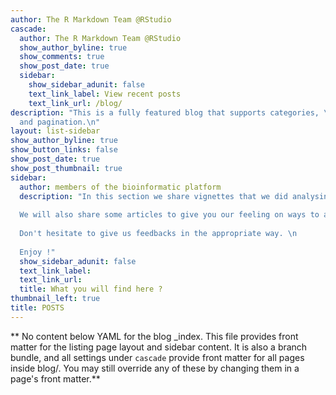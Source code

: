 ```yaml
---
author: The R Markdown Team @RStudio
cascade:
  author: The R Markdown Team @RStudio
  show_author_byline: true
  show_comments: true
  show_post_date: true
  sidebar:
    show_sidebar_adunit: false
    text_link_label: View recent posts
    text_link_url: /blog/
description: "This is a fully featured blog that supports categories, \ntags, series,
  and pagination.\n"
layout: list-sidebar
show_author_byline: true
show_button_links: false
show_post_date: true
show_post_thumbnail: true
sidebar:
  author: members of the bioinformatic platform
  description: "In this section we share vignettes that we did analysing single-cell/nuclei data.\n
  
  We will also share some articles to give you our feeling on ways to analyze data, on normalization, mapping, comparison of tools etc.\n
  
  Don't hesitate to give us feedbacks in the appropriate way. \n
  
  Enjoy !"
  show_sidebar_adunit: false
  text_link_label: 
  text_link_url: 
  title: What you will find here ?
thumbnail_left: true
title: POSTS
---
```


** No content below YAML for the blog _index. This file provides front matter for the listing page layout and sidebar content. It is also a branch bundle, and all settings under `cascade` provide front matter for all pages inside blog/. You may still override any of these by changing them in a page's front matter.**
